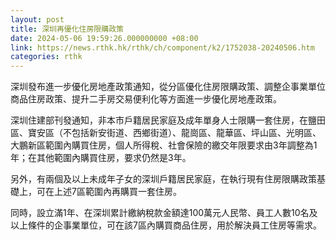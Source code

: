 ```yaml
---
layout: post
title: 深圳再優化住房限購政策
date: 2024-05-06 19:59:26.000000000 +08:00
link: https://news.rthk.hk/rthk/ch/component/k2/1752038-20240506.htm
categories: rthk
---
```


深圳發布進一步優化房地產政策通知，從分區優化住房限購政策、調整企事業單位商品住房政策、提升二手房交易便利化等方面進一步優化房地產政策。

深圳住建部刊發通知，非本市戶籍居民家庭及成年單身人士限購一套住房，在鹽田區、寶安區（不包括新安街道、西鄉街道）、龍崗區、龍華區、坪山區、光明區、大鵬新區範圍內購買住房，個人所得稅、社會保險的繳交年限要求由3年調整為1年；在其他範圍內購買住房，要求仍然是3年。

另外，有兩個及以上未成年子女的深圳戶籍居民家庭，在執行現有住房限購政策基礎上，可在上述7區範圍內再購買一套住房。

同時，設立滿1年、在深圳累計繳納稅款金額達100萬元人民幣、員工人數10名及以上條件的企事業單位，可在該7區內購買商品住房，用於解決員工住房等需求。
